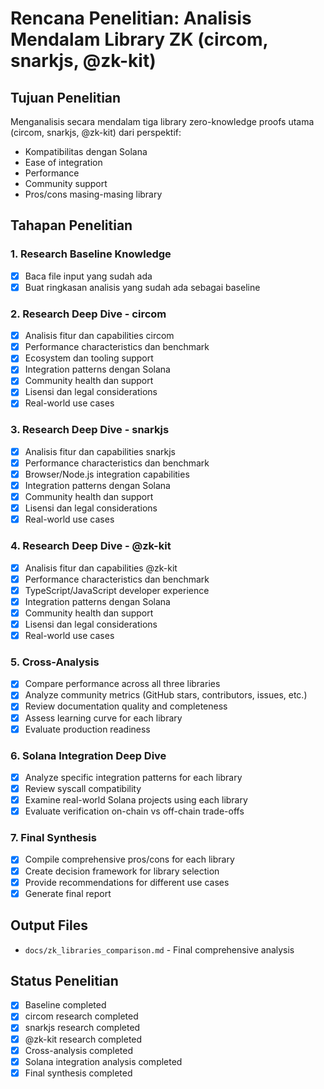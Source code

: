 # Rencana Penelitian: Analisis Mendalam Library ZK (circom, snarkjs, @zk-kit)

## Tujuan Penelitian
Menganalisis secara mendalam tiga library zero-knowledge proofs utama (circom, snarkjs, @zk-kit) dari perspektif:
- Kompatibilitas dengan Solana
- Ease of integration  
- Performance
- Community support
- Pros/cons masing-masing library

## Tahapan Penelitian

### 1. Research Baseline Knowledge
- [x] Baca file input yang sudah ada
- [x] Buat ringkasan analisis yang sudah ada sebagai baseline

### 2. Research Deep Dive - circom
- [x] Analisis fitur dan capabilities circom
- [x] Performance characteristics dan benchmark
- [x] Ecosystem dan tooling support
- [x] Integration patterns dengan Solana
- [x] Community health dan support
- [x] Lisensi dan legal considerations
- [x] Real-world use cases

### 3. Research Deep Dive - snarkjs
- [x] Analisis fitur dan capabilities snarkjs
- [x] Performance characteristics dan benchmark
- [x] Browser/Node.js integration capabilities
- [x] Integration patterns dengan Solana
- [x] Community health dan support
- [x] Lisensi dan legal considerations
- [x] Real-world use cases

### 4. Research Deep Dive - @zk-kit
- [x] Analisis fitur dan capabilities @zk-kit
- [x] Performance characteristics dan benchmark
- [x] TypeScript/JavaScript developer experience
- [x] Integration patterns dengan Solana
- [x] Community health dan support
- [x] Lisensi dan legal considerations
- [x] Real-world use cases

### 5. Cross-Analysis
- [x] Compare performance across all three libraries
- [x] Analyze community metrics (GitHub stars, contributors, issues, etc.)
- [x] Review documentation quality and completeness
- [x] Assess learning curve for each library
- [x] Evaluate production readiness

### 6. Solana Integration Deep Dive
- [x] Analyze specific integration patterns for each library
- [x] Review syscall compatibility
- [x] Examine real-world Solana projects using each library
- [x] Evaluate verification on-chain vs off-chain trade-offs

### 7. Final Synthesis
- [x] Compile comprehensive pros/cons for each library
- [x] Create decision framework for library selection
- [x] Provide recommendations for different use cases
- [x] Generate final report

## Output Files
- `docs/zk_libraries_comparison.md` - Final comprehensive analysis

## Status Penelitian
- [x] Baseline completed
- [x] circom research completed
- [x] snarkjs research completed  
- [x] @zk-kit research completed
- [x] Cross-analysis completed
- [x] Solana integration analysis completed
- [x] Final synthesis completed